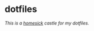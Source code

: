 dotfiles
====================

_This is a [homesick](https://github.com/technicalpickles/homesick)  castle for my dotfiles._
